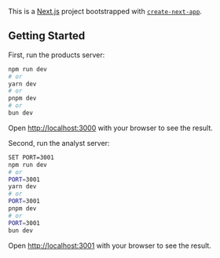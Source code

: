 This is a [Next.js](https://nextjs.org) project bootstrapped with [`create-next-app`](https://nextjs.org/docs/app/api-reference/cli/create-next-app).

## Getting Started

First, run the products server:

```bash
npm run dev
# or
yarn dev
# or
pnpm dev
# or
bun dev
```

Open [http://localhost:3000](http://localhost:3000) with your browser to see the result.

Second, run the analyst server:

```bash
SET PORT=3001
npm run dev
# or
PORT=3001
yarn dev
# or
PORT=3001
pnpm dev
# or
PORT=3001
bun dev
```

Open [http://localhost:3001](http://localhost:3001) with your browser to see the result.
